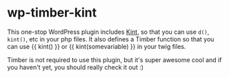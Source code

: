 # wp-timber-kint

This one-stop WordPress plugin includes [Kint](https://github.com/kint-php/kint), so that you can use `d()`, `kint()`, etc in your php files. It also defines a Timber function so that you can use {{ kint() }} or {{ kint(somevariable) }} in your twig files.

Timber is not required to use this plugin, but it's super awesome cool and if you haven't yet, you should really check it out :)
